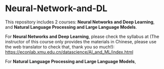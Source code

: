# Neural-Network-and-DL
This repository includes 2 courses: __Neural Networks and Deep Learning__, and __Natural Language Processing and Large Language Models__.

For __Neural Networks and Deep Learning__, please check the syllabus at (The instructor of this course only provides the materials in Chinese, please use the web translator to check that, thank you so much!): https://econlab.xmu.edu.cn/datascience/AI_and_ML/index.html

For __Natural Language Processing and Large Language Models__, 

